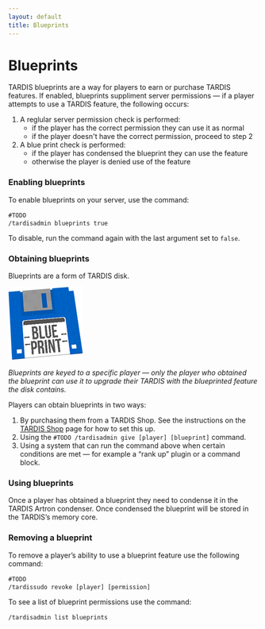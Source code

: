 ```yaml
---
layout: default
title: Blueprints
---
```


# Blueprints

TARDIS blueprints are a way for players to earn or purchase TARDIS features. If enabled, blueprints suppliment server permissions &mdash; if a player attempts to use a TARDIS feature, the following occurs:

1. A reglular server permission check is performed:
   * if the player has the correct permission they can use it as normal
   * if the player doesn't have the correct permission, proceed to step 2
2. A blue print check is performed:
   * if the player has condensed the blueprint they can use the feature
   * otherwise the player is denied use of the feature
   
### Enabling blueprints

To enable blueprints on your server, use the command:
```
#TODO
/tardisadmin blueprints true
```
To disable, run the command again with the last argument set to `false`. 

### Obtaining blueprints

Blueprints are a form of TARDIS disk.

![Blueprint disk](images/docs/blueprint_disk.png)

_Blueprints are keyed to a specific player &mdash; only the player who obtained the blueprint can use it to upgrade their TARDIS with the blueprinted feature the disk contains._

Players can obtain blueprints in two ways:

1. By purchasing them from a TARDIS Shop. See the instructions on the [TARDIS Shop](tardis-shop.html) page for how to set this up.
2. Using the `#TODO /tardisadmin give [player] [blueprint]` command.
3. Using a system that can run the command above when certain conditions are met &mdash; for example a &ldquo;rank up&rdquo; plugin or a command block.

### Using blueprints

Once a player has obtained a blueprint they need to condense it in the TARDIS Artron condenser. Once condensed the blueprint will be stored in the TARDIS&rsquo;s memory core.

### Removing a blueprint

To remove a player&rsquo;s ability to use a blueprint feature use the following command:
```
#TODO
/tardissudo revoke [player] [permission]
```
To see a list of blueprint permissions use the command:
```
/tardisadmin list blueprints
```
